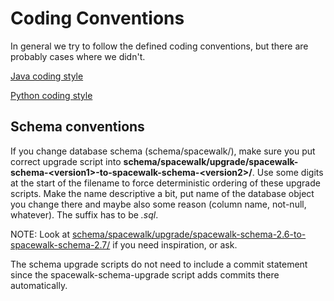 # Coding Conventions

In general we try to follow the defined coding conventions, but there are probably cases where we didn't.


[Java coding style](JavaCodingConventions)

[Python coding style](PythonCodingConventions)

## Schema conventions


If you change database schema (schema/spacewalk/), make sure you put correct upgrade script into **schema/spacewalk/upgrade/spacewalk-schema-\<version1\>-to-spacewalk-schema-\<version2\>/**. Use some digits at the start of the filename to force deterministic ordering of these upgrade scripts. Make the name descriptive a bit, put name of the database object you change there and maybe also some reason (column name, not-null, whatever). The suffix has to be *.sql*.

NOTE: Look at [schema/spacewalk/upgrade/spacewalk-schema-2.6-to-spacewalk-schema-2.7/](https://github.com/spacewalkproject/spacewalk/tree/master/schema/spacewalk/upgrade/spacewalk-schema-2.6-to-spacewalk-schema-2.7) if you need inspiration, or ask.

The schema upgrade scripts do not need to include a commit statement since the spacewalk-schema-upgrade script adds commits there automatically.